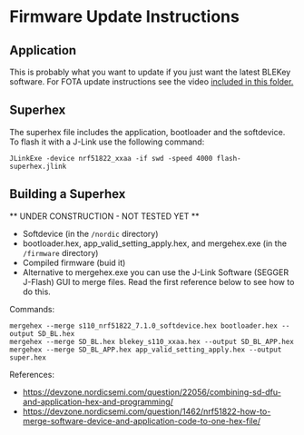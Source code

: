 Firmware Update Instructions
============================

Application
-----------

This is probably what you want to update if you just want the latest BLEKey software. For FOTA update instructions see the video [included in this folder.](fw_update.mp4)

Superhex
--------

The superhex file includes the application, bootloader and the softdevice. To flash it with a J-Link use the following command:

`JLinkExe -device nrf51822_xxaa -if swd -speed 4000 flash-superhex.jlink`

Building a Superhex
-------------------
** UNDER CONSTRUCTION - NOT TESTED YET **
 
* Softdevice (in the `/nordic` directory)
* bootloader.hex, app_valid_setting_apply.hex, and mergehex.exe (in the `/firmware` directory) 
* Compiled firmware (buid it)
* Alternative to mergehex.exe you can use the J-Link Software (SEGGER J-Flash) GUI to merge files. Read the first reference below to see how to do this. 

Commands: 
```
mergehex --merge s110_nrf51822_7.1.0_softdevice.hex bootloader.hex --output SD_BL.hex
mergehex --merge SD_BL.hex blekey_s110_xxaa.hex --output SD_BL_APP.hex
mergehex --merge SD_BL_APP.hex app_valid_setting_apply.hex --output super.hex
```

References:
* https://devzone.nordicsemi.com/question/22056/combining-sd-dfu-and-application-hex-and-programming/
* https://devzone.nordicsemi.com/question/1462/nrf51822-how-to-merge-software-device-and-application-code-to-one-hex-file/
